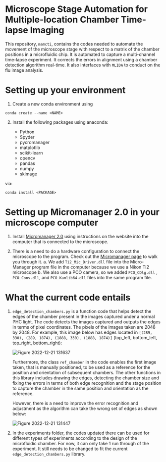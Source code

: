# Microscope Stage Automation for Multiple-location Chamber Time-lapse Imaging

This repository, `mamcti`, contains the codes needed to automate the movement of the microscope stage with respect to a matrix of the chamber positions in a microfluidic chip. It is automated to capture a multi-channel time-lapse experiment. It corrects the errors in alignment using a chamber detection algorithm real-time. It also interfaces with `MLIDA` to conduct on the flu image analysis. 

# Setting up your environment
1. Create a new conda environment using
```
conda create --name <NAME>
```
2. Install the following packages using anaconda:

     - Python
     - Spyder
     - pycromanager
     - matplotlib
     - scikit-learn
     - opencv
     - pandas
     - numpy
     - skimage


via:

```
conda install <PACKAGE>
```

# Setting up Micromanager 2.0 in your microscope computer
1. Install [Micromanager 2.0](https://micro-manager.org/Version_2.0) using instructions on the website into the computer that is connected to the microscope.

2. There is a need to do a hardware configuration to connect the microscope to the program. Check out the [Micromanager page](https://micro-manager.org/wiki/Micro-Manager_Configuration_Guide#Hardware_Configuration_Wizad) to walk you through it. 
    a. We add `Ti2_Mic_Driver.dll` file into the Micro-Manager program file in the computer because we use a Nikon Ti2 microscope
    b. We also use a PCO camera, so we added `PCO_CDlg.dll` , `PCO_Conv.dll`, and `PCO_Kamlib64.dll` files into the same program file.  

# What the current code entails 
1. `edge_detection_chambers.py` is a function code that helps detect the edges of the chamber present in the images captured under a normal PHC light.
    The code detects the images captured and outputs the edges in terms of pixel coordinates. The pixels of the images taken are 2048 by 2048. 
    For example, this image below has edges located in `[(289, 330), (289, 1874), (1888, 330), (1888, 1874)]` (top_left, bottom_left, top_right, bottom_right):  
    
    ![Figure 2022-12-21 131637](https://user-images.githubusercontent.com/98775102/208978521-504a5386-2245-491c-8186-3b8c76d107e6.png)
    
    Furthermore, the class `ref_chamber` in the code enables the first image taken, that is manually positioned, to be used as a reference for the position and           orientation of subsequent chambers. The other functions in this library includes drawing the edges, detecting the chamber size and fixing the errors in terms of       both edge recognition and the stage position to capture the chamber in the same position and orientation as the reference. 
    
    However, there is a need to improve the error recognition and adjustment as the algorithm can take the wrong set of edges as shown below: 
    
    ![Figure 2022-12-21 131447](https://user-images.githubusercontent.com/98775102/208979235-3e13b80a-bf23-44c8-b0a5-079a80759dfb.png)

2. In the experiments folder, the codes updated there can be used for different types of experiments according to the design of the microfluidic chamber. For now, it     can only take 1 run through of the experiment. It still needs to be changed to fit the current `edge_detection_chambers.py` library.
    
 
    
    
